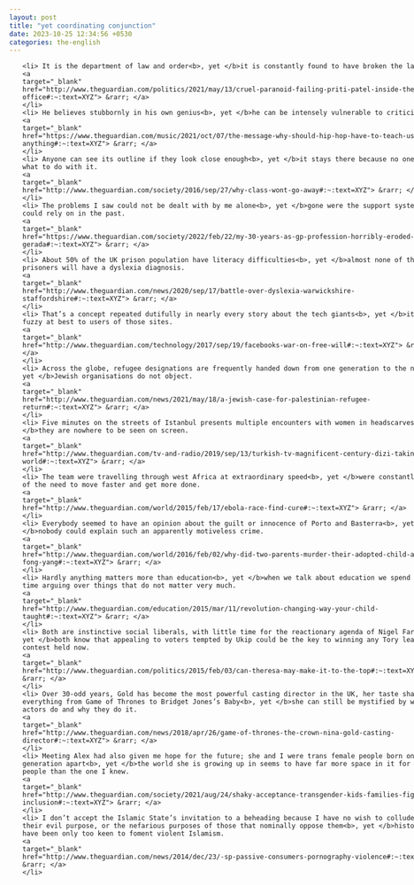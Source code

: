 ```yaml
---
layout: post
title: "yet coordinating conjunction"
date: 2023-10-25 12:34:56 +0530
categories: the-english
---
```

<style>
@media only screen and (min-width: 768px) {
    ol {
        width: 768px;
        margin: 0 auto;
    }
  }
ol li {
    font-size: 18px;
    line-height: 1.5;
    padding-bottom: 8px;
}
</style>
<ol>

    <li> It is the department of law and order<b>, yet </b>it is constantly found to have broken the law.
    <a 
    target="_blank" 
    href="http://www.theguardian.com/politics/2021/may/13/cruel-paranoid-failing-priti-patel-inside-the-home-office#:~:text=XYZ"> &rarr; </a>
    </li>
    <li> He believes stubbornly in his own genius<b>, yet </b>he can be intensely vulnerable to criticism.
    <a 
    target="_blank" 
    href="https://www.theguardian.com/music/2021/oct/07/the-message-why-should-hip-hop-have-to-teach-us-anything#:~:text=XYZ"> &rarr; </a>
    </li>
    <li> Anyone can see its outline if they look close enough<b>, yet </b>it stays there because no one knows what to do with it.
    <a 
    target="_blank" 
    href="http://www.theguardian.com/society/2016/sep/27/why-class-wont-go-away#:~:text=XYZ"> &rarr; </a>
    </li>
    <li> The problems I saw could not be dealt with by me alone<b>, yet </b>gone were the support systems I could rely on in the past.
    <a 
    target="_blank" 
    href="https://www.theguardian.com/society/2022/feb/22/my-30-years-as-gp-profession-horribly-eroded-clare-gerada#:~:text=XYZ"> &rarr; </a>
    </li>
    <li> About 50% of the UK prison population have literacy difficulties<b>, yet </b>almost none of these prisoners will have a dyslexia diagnosis.
    <a 
    target="_blank" 
    href="http://www.theguardian.com/news/2020/sep/17/battle-over-dyslexia-warwickshire-staffordshire#:~:text=XYZ"> &rarr; </a>
    </li>
    <li> That’s a concept repeated dutifully in nearly every story about the tech giants<b>, yet </b>it remains fuzzy at best to users of those sites.
    <a 
    target="_blank" 
    href="http://www.theguardian.com/technology/2017/sep/19/facebooks-war-on-free-will#:~:text=XYZ"> &rarr; </a>
    </li>
    <li> Across the globe, refugee designations are frequently handed down from one generation to the next<b>, yet </b>Jewish organisations do not object.
    <a 
    target="_blank" 
    href="http://www.theguardian.com/news/2021/may/18/a-jewish-case-for-palestinian-refugee-return#:~:text=XYZ"> &rarr; </a>
    </li>
    <li> Five minutes on the streets of Istanbul presents multiple encounters with women in headscarves<b>, yet </b>they are nowhere to be seen on screen.
    <a 
    target="_blank" 
    href="http://www.theguardian.com/tv-and-radio/2019/sep/13/turkish-tv-magnificent-century-dizi-taking-over-world#:~:text=XYZ"> &rarr; </a>
    </li>
    <li> The team were travelling through west Africa at extraordinary speed<b>, yet </b>were constantly aware of the need to move faster and get more done.
    <a 
    target="_blank" 
    href="http://www.theguardian.com/world/2015/feb/17/ebola-race-find-cure#:~:text=XYZ"> &rarr; </a>
    </li>
    <li> Everybody seemed to have an opinion about the guilt or innocence of Porto and Basterra<b>, yet </b>nobody could explain such an apparently motiveless crime.
    <a 
    target="_blank" 
    href="http://www.theguardian.com/world/2016/feb/02/why-did-two-parents-murder-their-adopted-child-asunta-fong-yang#:~:text=XYZ"> &rarr; </a>
    </li>
    <li> Hardly anything matters more than education<b>, yet </b>when we talk about education we spend a lot of time arguing over things that do not matter very much.
    <a 
    target="_blank" 
    href="http://www.theguardian.com/education/2015/mar/11/revolution-changing-way-your-child-taught#:~:text=XYZ"> &rarr; </a>
    </li>
    <li> Both are instinctive social liberals, with little time for the reactionary agenda of Nigel Farage<b>, yet </b>both know that appealing to voters tempted by Ukip could be the key to winning any Tory leadership contest held now.
    <a 
    target="_blank" 
    href="http://www.theguardian.com/politics/2015/feb/03/can-theresa-may-make-it-to-the-top#:~:text=XYZ"> &rarr; </a>
    </li>
    <li> Over 30-odd years, Gold has become the most powerful casting director in the UK, her taste shaping everything from Game of Thrones to Bridget Jones’s Baby<b>, yet </b>she can still be mystified by what actors do and why they do it.
    <a 
    target="_blank" 
    href="http://www.theguardian.com/news/2018/apr/26/game-of-thrones-the-crown-nina-gold-casting-director#:~:text=XYZ"> &rarr; </a>
    </li>
    <li> Meeting Alex had also given me hope for the future; she and I were trans female people born only one generation apart<b>, yet </b>the world she is growing up in seems to have far more space in it for trans people than the one I knew.
    <a 
    target="_blank" 
    href="http://www.theguardian.com/society/2021/aug/24/shaky-acceptance-transgender-kids-families-fight-for-inclusion#:~:text=XYZ"> &rarr; </a>
    </li>
    <li> I don’t accept the Islamic State’s invitation to a beheading because I have no wish to collude with their evil purpose, or the nefarious purposes of those that nominally oppose them<b>, yet </b>historically have been only too keen to foment violent Islamism.
    <a 
    target="_blank" 
    href="http://www.theguardian.com/news/2014/dec/23/-sp-passive-consumers-pornography-violence#:~:text=XYZ"> &rarr; </a>
    </li>